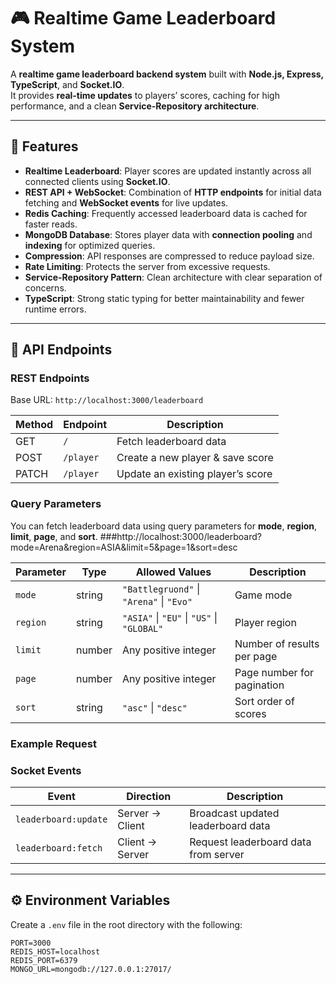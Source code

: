 # 🎮 Realtime Game Leaderboard System  

A **realtime game leaderboard backend system** built with **Node.js, Express, TypeScript**, and **Socket.IO**.  
It provides **real-time updates** to players’ scores, caching for high performance, and a clean **Service-Repository architecture**.  

---

## 🚀 Features  

- **Realtime Leaderboard**: Player scores are updated instantly across all connected clients using **Socket.IO**.  
- **REST API + WebSocket**: Combination of **HTTP endpoints** for initial data fetching and **WebSocket events** for live updates.  
- **Redis Caching**: Frequently accessed leaderboard data is cached for faster reads.  
- **MongoDB Database**: Stores player data with **connection pooling** and **indexing** for optimized queries.  
- **Compression**: API responses are compressed to reduce payload size.  
- **Rate Limiting**: Protects the server from excessive requests.  
- **Service-Repository Pattern**: Clean architecture with clear separation of concerns.  
- **TypeScript**: Strong static typing for better maintainability and fewer runtime errors.  

---

## 📡 API Endpoints  

### REST Endpoints  
Base URL: `http://localhost:3000/leaderboard`  

| Method | Endpoint         | Description                        |
|--------|------------------|------------------------------------|
| GET    | `/`              | Fetch leaderboard data             |
| POST   | `/player`        | Create a new player & save score   |
| PATCH  | `/player`        | Update an existing player’s score  |


### Query Parameters  
You can fetch leaderboard data using query parameters for **mode**, **region**, **limit**, **page**, and **sort**. 
###http://localhost:3000/leaderboard?mode=Arena&region=ASIA&limit=5&page=1&sort=desc


| Parameter | Type   | Allowed Values                              | Description               |
|-----------|--------|---------------------------------------------|---------------------------|
| `mode`    | string | `"Battlegruond"` \| `"Arena"` \| `"Evo"`    | Game mode                 |
| `region`  | string | `"ASIA"` \| `"EU"` \| `"US"` \| `"GLOBAL"`  | Player region             |
| `limit`   | number | Any positive integer                        | Number of results per page|
| `page`    | number | Any positive integer                        | Page number for pagination|
| `sort`    | string | `"asc"` \| `"desc"`                         | Sort order of scores      |



### Example Request  

### Socket Events  

| Event                   | Direction | Description                                |
|--------------------------|-----------|--------------------------------------------|
| `leaderboard:update`     | Server → Client | Broadcast updated leaderboard data |
| `leaderboard:fetch`      | Client → Server | Request leaderboard data from server |

---

## ⚙️ Environment Variables  

Create a `.env` file in the root directory with the following:  

```env
PORT=3000
REDIS_HOST=localhost
REDIS_PORT=6379
MONGO_URL=mongodb://127.0.0.1:27017/
